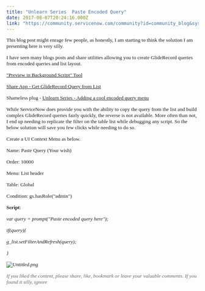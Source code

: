 ```yaml
---
title: "Unlearn Series  Paste Encoded Query"
date: 2017-08-07T20:24:16.000Z
link: "https://community.servicenow.com/community?id=community_blog&sys_id=ed7dee29dbd0dbc01dcaf3231f9619af"
---
```

<p><span style="font-family: verdana, geneva; font-size: 10pt;">This blog post might enrage few people, as honestly, I am starting to think the solution I am presenting here is very silly.</span></p><p></p><p><span style="font-family: verdana, geneva; font-size: 10pt;">I have seen many blogs posts and share utilities allowing you to create GlideRecord queries from encoded queries and list layout. </span></p><p></p><p><span style="font-family: verdana, geneva; font-size: 10pt;"><a title=""Preview in Background Script" Tool" __default_attr="5620" __jive_macro_name="blogpost" class="jive_macro jive_macro_blogpost" data-orig-content="&quot;Preview in Background Script&quot; Tool" data-renderedposition="88.90625_7.997159004211426_259_16" href="/community?id=community_blog&sys_id=936d2e29dbd0dbc01dcaf3231f9619fc">"Preview in Background Script" Tool</a> </span></p><p><span style="font-family: verdana, geneva; font-size: 10pt;"><a title="Share App - Get GlideRecord Query from List" __default_attr="5491" __jive_macro_name="blogpost" class="jive_macro jive_macro_blogpost" data-orig-content="Share App - Get GlideRecord Query from List" data-renderedposition="107.99715423583984_7.997159004211426_321_16" href="/community?id=community_blog&sys_id=ee1e626ddbd0dbc01dcaf3231f961924">Share App - Get GlideRecord Query from List</a> </span></p><p><span style="font-family: verdana, geneva; font-size: 10pt;">Shameless plug - <a title="Unlearn Series - Adding a cool encoded query menu" __default_attr="6805" __jive_macro_name="blogpost" class="jive_macro jive_macro_blogpost" data-orig-content="Unlearn Series - Adding a cool encoded query menu" data-renderedposition="127.08806610107422_128.7357940673828_367_16" href="/community?id=community_blog&sys_id=160deaa5dbd0dbc01dcaf3231f961978">Unlearn Series - Adding a cool encoded query menu</a> </span></p><p></p><p><span style="font-family: verdana, geneva; font-size: 10pt;"><span style="font-family: verdana, geneva; font-size: 13.3333px;">While ServiceNow does provide </span>you<span style="font-family: verdana, geneva; font-size: 13.3333px;"> with the ability to copy the query from the list and build complex GlideRecord queries fairly quickly, the reverse is not available. More often than not, I end up needing to replicate the filter on the table list while debugging any script. So the below solution will save you few clicks while needing to do so.<br/></span></span></p><p></p><p><span style="font-size: 13.3333px; font-family: verdana, geneva;">Create a UI Context Menu as below.</span></p><p></p><p><span style="font-size: 13.3333px; font-family: verdana, geneva;">Name: Paste Query (Your wish)</span></p><p><span style="font-size: 13.3333px; font-family: verdana, geneva;">Order: 10000</span></p><p><span style="font-size: 13.3333px; font-family: verdana, geneva;">Menu: List header</span></p><p><span style="font-size: 13.3333px; font-family: verdana, geneva;">Table: Global</span></p><p><span style="font-size: 13.3333px; font-family: verdana, geneva;">Condition: gs.hasRole("admin")</span></p><p><span style="font-size: 13.3333px; font-family: verdana, geneva;"><strong>Script</strong>: </span></p><p></p><p><span style="font-size: 10pt; font-family: verdana, geneva;"><em>var query = prompt("Paste encoded query here");</em></span></p><p><span style="font-size: 10pt; font-family: verdana, geneva;"><em>if(query){</em></span></p><p><span style="font-size: 10pt; font-family: verdana, geneva;"><em>g_list.setFilterAndRefresh(query);</em></span></p><p><span style="font-size: 10pt; font-family: verdana, geneva;"><em>}</em></span></p><p></p><p><span style="font-size: 10pt; font-family: verdana, geneva;"><em><img   alt="Untitled.png" class="image-1 jive-image" src="7acd684adb9857049c9ffb651f96198b.iix" style="height: auto;"/></em></span></p><p></p><p><span style="font-size: 10pt; font-family: verdana, geneva;"><em style="color: #666666; font-size: 13.3333px; font-family: verdana, geneva;"><em>If you liked the content, please share, like, bookmark or leave your valuable comments. If you found it silly, ignore <span __jive_emoticon_name="happy" __jive_macro_name="emoticon" class="jive_emote jive_macro" data-renderedposition="894.3607788085938_787.741455078125_15_16" src="/8.0.4.21bdc7e/images/emoticons/happy.png"></span><br/></em></em></span></p>